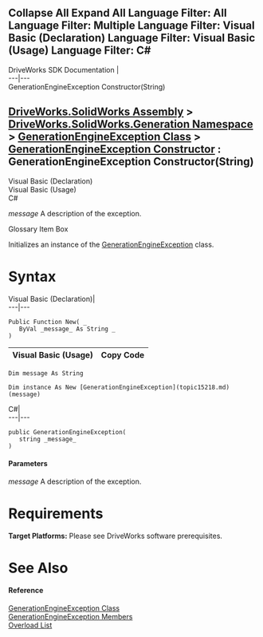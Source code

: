 Collapse All Expand All Language Filter: All  Language Filter: Multiple  Language Filter: Visual Basic (Declaration) Language Filter: Visual Basic (Usage) Language Filter: C#  
---  
DriveWorks SDK Documentation  |   
---|---  
GenerationEngineException Constructor(String)   
  
[DriveWorks.SolidWorks Assembly](topic13342.md) > [DriveWorks.SolidWorks.Generation Namespace](topic15094.md) > [GenerationEngineException Class](topic15218.md) > [GenerationEngineException Constructor](topic15224.md) : GenerationEngineException Constructor(String)  
---  
  
Visual Basic (Declaration)    
Visual Basic (Usage)    
C# 

_message_
    A description of the exception.

Glossary Item Box

Initializes an instance of the [GenerationEngineException](topic15218.md) class. 

# Syntax

Visual Basic (Declaration)|   
---|---  
      
    
    Public Function New( _
       ByVal _message_ As String _
    )  
  
Visual Basic (Usage)| Copy Code  
---|---  
      
    
    Dim message As String
     
    Dim instance As New [GenerationEngineException](topic15218.md)(message)  
  
C#|   
---|---  
      
    
    public GenerationEngineException( 
       string _message_
    )  
  
#### Parameters

 _message_
    A description of the exception.

# Requirements

**Target Platforms:** Please see DriveWorks software prerequisites.

# See Also

#### Reference

[GenerationEngineException Class](topic15218.md)   
[GenerationEngineException Members](topic15219.md)   
[Overload List](topic15224.md)


